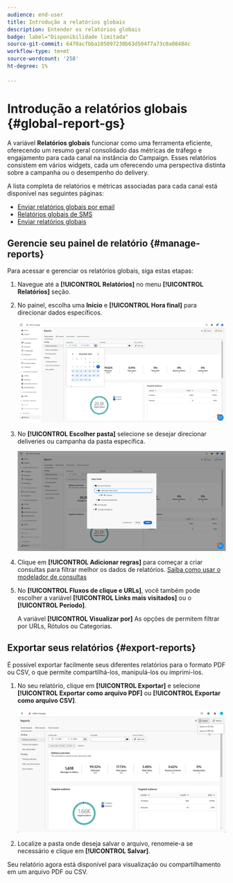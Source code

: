 ```yaml
---
audience: end-user
title: Introdução a relatórios globais
description: Entender os relatórios globais
badge: label="Disponibilidade limitada"
source-git-commit: 6470acfbba105097230b63d504f7a73c0a08484c
workflow-type: tm+mt
source-wordcount: '258'
ht-degree: 1%

---
```



# Introdução a relatórios globais {#global-report-gs}

A variável **Relatórios globais** funcionar como uma ferramenta eficiente, oferecendo um resumo geral consolidado das métricas de tráfego e engajamento para cada canal na instância do Campaign. Esses relatórios consistem em vários widgets, cada um oferecendo uma perspectiva distinta sobre a campanha ou o desempenho do delivery.

A lista completa de relatórios e métricas associadas para cada canal está disponível nas seguintes páginas:

* [Enviar relatórios globais por email](global-report-email.md)
* [Relatórios globais de SMS](global-report-sms.md)
* [Enviar relatórios globais](global-report-push.md)

## Gerencie seu painel de relatório {#manage-reports}

Para acessar e gerenciar os relatórios globais, siga estas etapas:

1. Navegue até a **[!UICONTROL Relatórios]** no menu **[!UICONTROL Relatórios]** seção.

1. No painel, escolha uma **Início** e **[!UICONTROL Hora final]** para direcionar dados específicos.

   ![](assets/global_report_manage_1.png)

1. No **[!UICONTROL Escolher pasta]** selecione se desejar direcionar deliveries ou campanha da pasta específica.

   ![](assets/global_report_manage_2.png)

1. Clique em **[!UICONTROL Adicionar regras]** para começar a criar consultas para filtrar melhor os dados de relatórios. [Saiba como usar o modelador de consultas](../query/query-modeler-overview.md)

1. No **[!UICONTROL Fluxos de clique e URLs]**, você também pode escolher a variável **[!UICONTROL Links mais visitados]** ou o **[!UICONTROL Período]**.

   A variável **[!UICONTROL Visualizar por]** As opções de permitem filtrar por URLs, Rótulos ou Categorias.

## Exportar seus relatórios {#export-reports}

É possível exportar facilmente seus diferentes relatórios para o formato PDF ou CSV, o que permite compartilhá-los, manipulá-los ou imprimi-los.

1. No seu relatório, clique em **[!UICONTROL Exportar]** e selecione **[!UICONTROL Exportar como arquivo PDF]** ou **[!UICONTROL Exportar como arquivo CSV]**.

   ![](assets/global_report_export.png)

1. Localize a pasta onde deseja salvar o arquivo, renomeie-a se necessário e clique em **[!UICONTROL Salvar]**.

Seu relatório agora está disponível para visualização ou compartilhamento em um arquivo PDF ou CSV.

